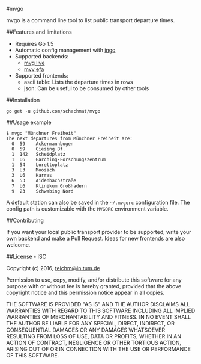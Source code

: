 #mvgo

mvgo is a command line tool to list public transport departure times.

##Features and limitations

* Requires Go 1.5
* Automatic config management with [ingo](/schachmat/ingo)
* Supported backends:
  * [mvg live](http://www.mvg-live.de/MvgLive/MvgLive.jsp)
  * [mvv efa](http://efa.mvv-muenchen.de/)
* Supported frontends:
  * ascii table: Lists the departure times in rows
  * json: Can be useful to be consumed by other tools

##Installation

```shell
go get -u github.com/schachmat/mvgo
```

##Usage example

```shell
$ mvgo "Münchner Freiheit"
The next departures from Münchner Freiheit are:
  0  59    Ackermannbogen
  0  59    Giesing Bf.
  1  142   Scheidplatz
  1  U6    Garching-Forschungszentrum
  1  54    Lorettoplatz
  3  U3    Moosach
  3  U6    Harras
  6  53    Aidenbachstraße
  7  U6    Klinikum Großhadern
  9  23    Schwabing Nord
```

A default station can also be saved in the `~/.mvgorc` configuration file. The
config path is customizable with the `MVGORC` environment variable.

##Contributing

If you want your local public transport provider to be supported, write your own
backend and make a Pull Request. Ideas for new frontends are also welcome.

##License - ISC

Copyright (c) 2016,  <teichm@in.tum.de>

Permission to use, copy, modify, and/or distribute this software for any purpose
with or without fee is hereby granted, provided that the above copyright notice
and this permission notice appear in all copies.

THE SOFTWARE IS PROVIDED "AS IS" AND THE AUTHOR DISCLAIMS ALL WARRANTIES WITH
REGARD TO THIS SOFTWARE INCLUDING ALL IMPLIED WARRANTIES OF MERCHANTABILITY AND
FITNESS. IN NO EVENT SHALL THE AUTHOR BE LIABLE FOR ANY SPECIAL, DIRECT,
INDIRECT, OR CONSEQUENTIAL DAMAGES OR ANY DAMAGES WHATSOEVER RESULTING FROM LOSS
OF USE, DATA OR PROFITS, WHETHER IN AN ACTION OF CONTRACT, NEGLIGENCE OR OTHER
TORTIOUS ACTION, ARISING OUT OF OR IN CONNECTION WITH THE USE OR PERFORMANCE OF
THIS SOFTWARE.
